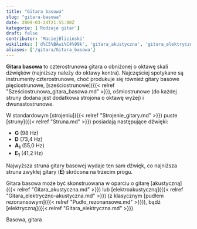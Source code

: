 ```yaml
---
title: "Gitara basowa"
slug: "gitara-basowa"
date: 2009-03-24T21:55:00Z
kategorie: ['Rodzaje gitar']
draft: false
contributor: 'MaciejBlizinski'
wikilinks: ['d%C5%BAwi%C4%99k', 'gitara_akustyczna', 'gitara_elektryczna', 'gitara_elektryczno-akustyczna', 'oktawa', 'pud%C5%82o_rezonansowe', 'strojenie_gitary', 'struny', 'sze%C5%9Bciostrunowa_gitara_basowa']
aliases: ['/gitara/Gitara_basowa']
---
```

**Gitara basowa** to czterostrunowa gitara o obniżonej o
oktawę<!-- link nie odnosił się do niczego: 'Gitara basowa' ('content/Gitara_basowa.md') links to 'oktawa' ('content/oktawa.md') and that does not exist --> skali dźwięków (najniższy należy do oktawy
kontra). Najczęściej spotykane są instrumenty czterostrunowe, choć
produkuje się również gitary basowe pięciostrunowe,
[sześciostrunowe]({{< relref "Sześciostrunowa_gitara_basowa.md" >}}),
ośmiostrunowe (do każdej struny dodana jest dodatkowa strojona o oktawę
wyżej) i dwunastostrunowe.

W standardowym [strojeniu]({{< relref "Strojenie_gitary.md" >}}) puste
[struny]({{< relref "Struna.md" >}}) posiadają następujące
dźwięki<!-- link nie odnosił się do niczego: 'Gitara basowa' ('content/Gitara_basowa.md') links to 'dźwięk' ('content/dźwięk.md') and that does not exist -->:

  - **G** (98 Hz)
  - **D** (73,4 Hz)
  - **A<sub>1</sub>** (55,0 Hz)
  - **E<sub>1</sub>** (41,2 Hz)

Najwyższa struna gitary basowej wydaje ten sam dźwięk, co najniższa
struna zwykłej gitary (**E**) skrócona na trzecim progu.

Gitara basowa może być skonstruowana w oparciu o gitarę
[akustyczną]({{< relref "Gitara_akustyczna.md" >}}) lub
[elektroakustyczną]({{< relref "Gitara_elektryczno-akustyczna.md" >}}) (z
klasycznym [pudłem rezonansowym]({{< relref "Pudło_rezonansowe.md" >}})), bądź
[elektryczną]({{< relref "Gitara_elektryczna.md" >}}).

Basowa, gitara<!-- link nie odnosił się do niczego: 'Gitara basowa' ('content/Gitara_basowa.md') links to 'kategoria:rodzaje_gitar' ('content/kategoria:rodzaje_gitar.md') and that does not exist -->
